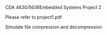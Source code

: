 CDA 4630/5636Embedded Systems Project 2

Please refer to project1.pdf

Simulate file compression and decompression
